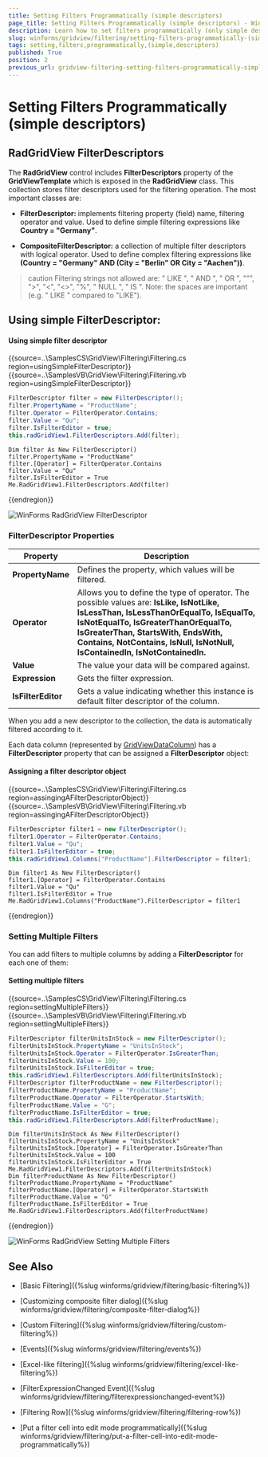 ```yaml
---
title: Setting Filters Programmatically (simple descriptors)
page_title: Setting Filters Programmatically (simple descriptors) - WinForms GridView Control
description: Learn how to set filters programmatically (only simple descriptors) in WinForms GridView.
slug: winforms/gridview/filtering/setting-filters-programmatically-(simple-descriptors)
tags: setting,filters,programmatically,(simple,descriptors)
published: True
position: 2
previous_url: gridview-filtering-setting-filters-programmatically-simple-descriptors
---
```


# Setting Filters Programmatically (simple descriptors)

## RadGridView FilterDescriptors

The **RadGridView** control includes __FilterDescriptors__ property of the **GridViewTemplate** which is exposed in the **RadGridView** class. This collection stores filter descriptors used for the filtering operation. The most important classes are:        

* __FilterDescriptor:__ implements filtering property (field) name, filtering operator and value. Used to define simple filtering expressions like __Country = "Germany"__.

* __CompositeFilterDescriptor:__ a collection of multiple filter descriptors with logical operator. Used to define complex filtering expressions like __(Country = "Germany" AND (City = "Berlin" OR City = "Aachen"))__.


>caution Filtering strings not allowed are: " LIKE ", " AND ", " OR ", "\"", ">", "<", "<>", "%", " NULL ", " IS ". Note: the spaces are important (e.g. " LIKE " compared to "LIKE").
>

## Using simple FilterDescriptor:

#### Using simple filter descriptor

{{source=..\SamplesCS\GridView\Filtering\Filtering.cs region=usingSimpleFilterDescriptor}} 
{{source=..\SamplesVB\GridView\Filtering\Filtering.vb region=usingSimpleFilterDescriptor}} 

````C#
FilterDescriptor filter = new FilterDescriptor();
filter.PropertyName = "ProductName";
filter.Operator = FilterOperator.Contains;
filter.Value = "Qu";
filter.IsFilterEditor = true;
this.radGridView1.FilterDescriptors.Add(filter);

````
````VB.NET
Dim filter As New FilterDescriptor()
filter.PropertyName = "ProductName"
filter.[Operator] = FilterOperator.Contains
filter.Value = "Qu"
filter.IsFilterEditor = True
Me.RadGridView1.FilterDescriptors.Add(filter)

````

{{endregion}} 

![WinForms RadGridView FilterDescriptor](images/gridview-filtering-setting-filters-programmatically-simple-descriptors001.png)

### FilterDescriptor Properties

|Property|Description|
|----|----|
|**PropertyName**|Defines the property, which values will be filtered.|
|**Operator**|Allows you to define the type of operator. The possible values are: __IsLike, IsNotLike, IsLessThan, IsLessThanOrEqualTo, IsEqualTo, IsNotEqualTo, IsGreaterThanOrEqualTo, IsGreaterThan, StartsWith, EndsWith, Contains, NotContains, IsNull, IsNotNull, IsContainedIn, IsNotContainedIn.__|
|**Value**|The value your data will be compared against.|
|**Expression**|Gets the filter expression.|
|**IsFilterEditor**|Gets a value indicating whether this instance is default filter descriptor of the column.|

When you add a new descriptor to the collection, the data is automatically filtered according to it.

Each data column (represented by [GridViewDataColumn](http://www.telerik.com/help/winforms/grid_gridviewdatacolumn.html)) has a __FilterDescriptor__  property that can be assigned a __FilterDescriptor__ object:

#### Assigning a filter descriptor object

{{source=..\SamplesCS\GridView\Filtering\Filtering.cs region=assingingAFilterDescriptorObject}} 
{{source=..\SamplesVB\GridView\Filtering\Filtering.vb region=assingingAFilterDescriptorObject}} 

````C#
FilterDescriptor filter1 = new FilterDescriptor();
filter1.Operator = FilterOperator.Contains;
filter1.Value = "Qu";
filter1.IsFilterEditor = true;
this.radGridView1.Columns["ProductName"].FilterDescriptor = filter1;

````
````VB.NET
Dim filter1 As New FilterDescriptor()
filter1.[Operator] = FilterOperator.Contains
filter1.Value = "Qu"
filter1.IsFilterEditor = True
Me.RadGridView1.Columns("ProductName").FilterDescriptor = filter1

````

{{endregion}} 

### Setting Multiple Filters

You can add filters to multiple columns by adding a __FilterDescriptor__ for each one of them: 

#### Setting multiple filters

{{source=..\SamplesCS\GridView\Filtering\Filtering.cs region=settingMultipleFilters}} 
{{source=..\SamplesVB\GridView\Filtering\Filtering.vb region=settingMultipleFilters}} 

````C#
FilterDescriptor filterUnitsInStock = new FilterDescriptor();
filterUnitsInStock.PropertyName = "UnitsInStock";
filterUnitsInStock.Operator = FilterOperator.IsGreaterThan;
filterUnitsInStock.Value = 100;
filterUnitsInStock.IsFilterEditor = true;
this.radGridView1.FilterDescriptors.Add(filterUnitsInStock);
FilterDescriptor filterProductName = new FilterDescriptor();
filterProductName.PropertyName = "ProductName";
filterProductName.Operator = FilterOperator.StartsWith;
filterProductName.Value = "G";
filterProductName.IsFilterEditor = true;
this.radGridView1.FilterDescriptors.Add(filterProductName);

````
````VB.NET
Dim filterUnitsInStock As New FilterDescriptor()
filterUnitsInStock.PropertyName = "UnitsInStock"
filterUnitsInStock.[Operator] = FilterOperator.IsGreaterThan
filterUnitsInStock.Value = 100
filterUnitsInStock.IsFilterEditor = True
Me.RadGridView1.FilterDescriptors.Add(filterUnitsInStock)
Dim filterProductName As New FilterDescriptor()
filterProductName.PropertyName = "ProductName"
filterProductName.[Operator] = FilterOperator.StartsWith
filterProductName.Value = "G"
filterProductName.IsFilterEditor = True
Me.RadGridView1.FilterDescriptors.Add(filterProductName)

````

{{endregion}} 

![WinForms RadGridView Setting Multiple Filters](images/gridview-filtering-setting-filters-programmatically-simple-descriptors002.png)

## See Also
* [Basic Filtering]({%slug winforms/gridview/filtering/basic-filtering%})

* [Customizing composite filter dialog]({%slug winforms/gridview/filtering/composite-filter-dialog%})

* [Custom Filtering]({%slug winforms/gridview/filtering/custom-filtering%})

* [Events]({%slug winforms/gridview/filtering/events%})

* [Excel-like filtering]({%slug winforms/gridview/filtering/excel-like-filtering%})

* [FilterExpressionChanged Event]({%slug winforms/gridview/filtering/filterexpressionchanged-event%})

* [Filtering Row]({%slug winforms/gridview/filtering/filtering-row%})

* [Put a filter cell into edit mode programmatically]({%slug winforms/gridview/filtering/put-a-filter-cell-into-edit-mode-programmatically%})


